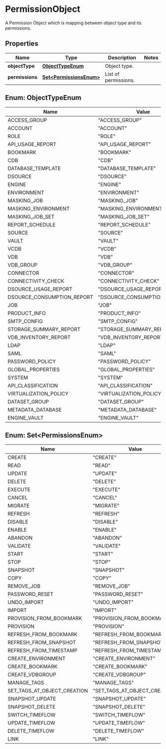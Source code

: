 

# PermissionObject

A Permission Object which is mapping between object type and its permissions.

## Properties

Name | Type | Description | Notes
------------ | ------------- | ------------- | -------------
**objectType** | [**ObjectTypeEnum**](#ObjectTypeEnum) | Object type. | 
**permissions** | [**Set&lt;PermissionsEnum&gt;**](#Set&lt;PermissionsEnum&gt;) | List of permissions. | 



## Enum: ObjectTypeEnum

Name | Value
---- | -----
ACCESS_GROUP | &quot;ACCESS_GROUP&quot;
ACCOUNT | &quot;ACCOUNT&quot;
ROLE | &quot;ROLE&quot;
API_USAGE_REPORT | &quot;API_USAGE_REPORT&quot;
BOOKMARK | &quot;BOOKMARK&quot;
CDB | &quot;CDB&quot;
DATABASE_TEMPLATE | &quot;DATABASE_TEMPLATE&quot;
DSOURCE | &quot;DSOURCE&quot;
ENGINE | &quot;ENGINE&quot;
ENVIRONMENT | &quot;ENVIRONMENT&quot;
MASKING_JOB | &quot;MASKING_JOB&quot;
MASKING_ENVIRONMENT | &quot;MASKING_ENVIRONMENT&quot;
MASKING_JOB_SET | &quot;MASKING_JOB_SET&quot;
REPORT_SCHEDULE | &quot;REPORT_SCHEDULE&quot;
SOURCE | &quot;SOURCE&quot;
VAULT | &quot;VAULT&quot;
VCDB | &quot;VCDB&quot;
VDB | &quot;VDB&quot;
VDB_GROUP | &quot;VDB_GROUP&quot;
CONNECTOR | &quot;CONNECTOR&quot;
CONNECTIVITY_CHECK | &quot;CONNECTIVITY_CHECK&quot;
DSOURCE_USAGE_REPORT | &quot;DSOURCE_USAGE_REPORT&quot;
DSOURCE_CONSUMPTION_REPORT | &quot;DSOURCE_CONSUMPTION_REPORT&quot;
JOB | &quot;JOB&quot;
PRODUCT_INFO | &quot;PRODUCT_INFO&quot;
SMTP_CONFIG | &quot;SMTP_CONFIG&quot;
STORAGE_SUMMARY_REPORT | &quot;STORAGE_SUMMARY_REPORT&quot;
VDB_INVENTORY_REPORT | &quot;VDB_INVENTORY_REPORT&quot;
LDAP | &quot;LDAP&quot;
SAML | &quot;SAML&quot;
PASSWORD_POLICY | &quot;PASSWORD_POLICY&quot;
GLOBAL_PROPERTIES | &quot;GLOBAL_PROPERTIES&quot;
SYSTEM | &quot;SYSTEM&quot;
API_CLASSIFICATION | &quot;API_CLASSIFICATION&quot;
VIRTUALIZATION_POLICY | &quot;VIRTUALIZATION_POLICY&quot;
DATASET_GROUP | &quot;DATASET_GROUP&quot;
METADATA_DATABASE | &quot;METADATA_DATABASE&quot;
ENGINE_VAULT | &quot;ENGINE_VAULT&quot;



## Enum: Set&lt;PermissionsEnum&gt;

Name | Value
---- | -----
CREATE | &quot;CREATE&quot;
READ | &quot;READ&quot;
UPDATE | &quot;UPDATE&quot;
DELETE | &quot;DELETE&quot;
EXECUTE | &quot;EXECUTE&quot;
CANCEL | &quot;CANCEL&quot;
MIGRATE | &quot;MIGRATE&quot;
REFRESH | &quot;REFRESH&quot;
DISABLE | &quot;DISABLE&quot;
ENABLE | &quot;ENABLE&quot;
ABANDON | &quot;ABANDON&quot;
VALIDATE | &quot;VALIDATE&quot;
START | &quot;START&quot;
STOP | &quot;STOP&quot;
SNAPSHOT | &quot;SNAPSHOT&quot;
COPY | &quot;COPY&quot;
REMOVE_JOB | &quot;REMOVE_JOB&quot;
PASSWORD_RESET | &quot;PASSWORD_RESET&quot;
UNDO_IMPORT | &quot;UNDO_IMPORT&quot;
IMPORT | &quot;IMPORT&quot;
PROVISION_FROM_BOOKMARK | &quot;PROVISION_FROM_BOOKMARK&quot;
PROVISION | &quot;PROVISION&quot;
REFRESH_FROM_BOOKMARK | &quot;REFRESH_FROM_BOOKMARK&quot;
REFRESH_FROM_SNAPSHOT | &quot;REFRESH_FROM_SNAPSHOT&quot;
REFRESH_FROM_TIMESTAMP | &quot;REFRESH_FROM_TIMESTAMP&quot;
CREATE_ENVIRONMENT | &quot;CREATE_ENVIRONMENT&quot;
CREATE_BOOKMARK | &quot;CREATE_BOOKMARK&quot;
CREATE_VDBGROUP | &quot;CREATE_VDBGROUP&quot;
MANAGE_TAGS | &quot;MANAGE_TAGS&quot;
SET_TAGS_AT_OBJECT_CREATION | &quot;SET_TAGS_AT_OBJECT_CREATION&quot;
SNAPSHOT_UPDATE | &quot;SNAPSHOT_UPDATE&quot;
SNAPSHOT_DELETE | &quot;SNAPSHOT_DELETE&quot;
SWITCH_TIMEFLOW | &quot;SWITCH_TIMEFLOW&quot;
UPDATE_TIMEFLOW | &quot;UPDATE_TIMEFLOW&quot;
DELETE_TIMEFLOW | &quot;DELETE_TIMEFLOW&quot;
LINK | &quot;LINK&quot;



